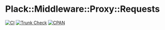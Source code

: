 # Plack::Middleware::Proxy::Requests

[![CI](https://github.com/dex4er/perl-Plack-Middleware-Proxy-Requests/actions/workflows/ci.yaml/badge.svg)](https://github.com/dex4er/perl-Plack-Middleware-Proxy-Requests/actions/workflows/ci.yaml)
[![Trunk Check](https://github.com/dex4er/perl-Plack-Middleware-Proxy-Requests/actions/workflows/trunk.yaml/badge.svg)](https://github.com/dex4er/perl-Plack-Middleware-Proxy-Requests/actions/workflows/trunk.yaml)
[![CPAN](https://img.shields.io/cpan/v/Plack-Middleware-Proxy-Requests)](https://metacpan.org/dist/Plack-Middleware-Proxy-Requests)



